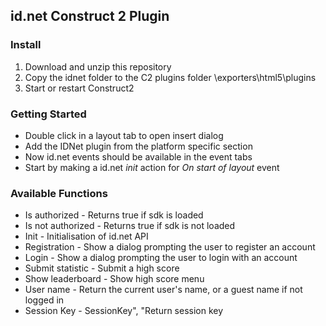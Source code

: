 ## id.net Construct 2 Plugin

### Install
1. Download and unzip this repository
2. Copy the idnet folder to the C2 plugins folder <install path>\exporters\html5\plugins
2. Start or restart Construct2

### Getting Started
- Double click in a layout tab to open insert dialog
- Add the IDNet plugin from the platform specific section
- Now id.net events should be available in the event tabs
- Start by making a id.net _init_ action for _On start of layout_ event

### Available Functions
- Is authorized - Returns true if sdk is loaded
- Is not authorized - Returns true if sdk is not loaded
- Init - Initialisation of id.net API
- Registration - Show a dialog prompting the user to register an account
- Login - Show a dialog prompting the user to login with an account
- Submit statistic - Submit a high score
- Show leaderboard - Show high score menu
- User name - Return the current user's name, or a guest name if not logged in
- Session Key - SessionKey", "Return session key

